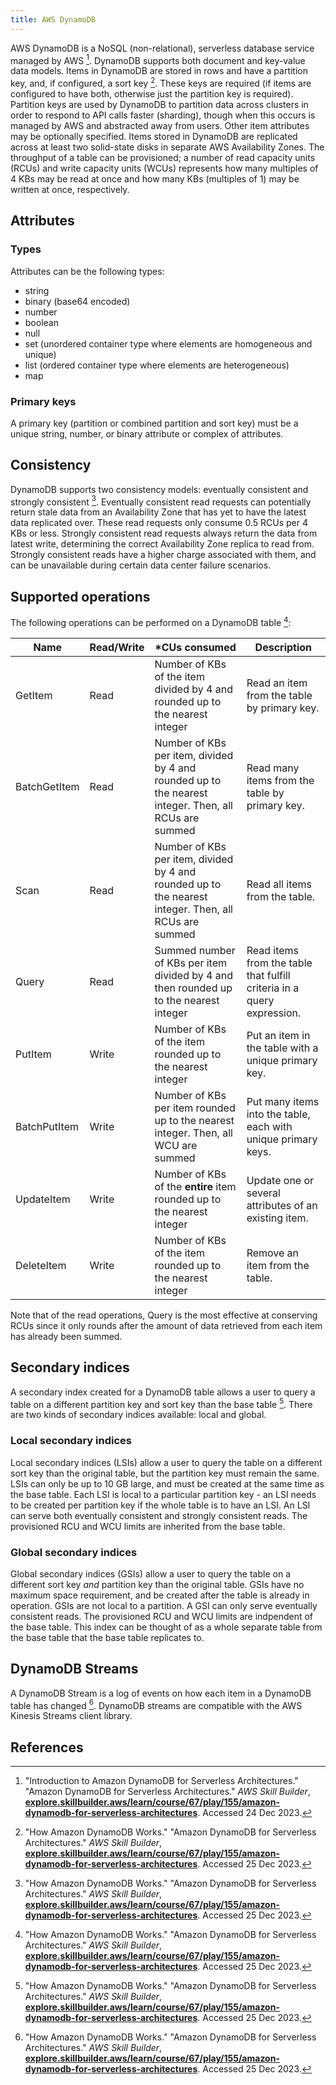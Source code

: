 ```yaml
---
title: AWS DynamoDB
---
```

AWS DynamoDB is a NoSQL (non-relational), serverless database service managed by AWS [^1]. DynamoDB supports both document and key-value data models. Items in DynamoDB are stored in rows and have a partition key, and, if configured, a sort key [^2]. These keys are required (if items are configured to have both, otherwise just the partition key is required). Partition keys are used by DynamoDB to partition data across clusters in order to respond to API calls faster (sharding), though when this occurs is managed by AWS and abstracted away from users. Other item attributes may be optionally specified. Items stored in DynamoDB are replicated across at least two solid-state disks in separate AWS Availability Zones. The throughput of a table can be provisioned; a number of read capacity units (RCUs) and write capacity units (WCUs) represents how many multiples of 4 KBs may be read at once and how many KBs (multiples of 1) may be written at once, respectively.

## Attributes

### Types

Attributes can be the following types:

- string
- binary (base64 encoded)
- number
- boolean
- null
- set (unordered container type where elements are homogeneous and unique)
- list (ordered container type where elements are heterogeneous)
- map

### Primary keys

A primary key (partition or combined partition and sort key) must be a unique string, number, or binary attribute or complex of attributes.

## Consistency

DynamoDB supports two consistency models: eventually consistent and strongly consistent [^2]. Eventually consistent read requests can potentially return stale data from an Availability Zone that has yet to have the latest data replicated over. These read requests only consume 0.5 RCUs per 4 KBs or less. Strongly consistent read requests always return the data from latest write, determining the correct Availability Zone replica to read from. Strongly consistent reads have a higher charge associated with them, and can be unavailable during certain data center failure scenarios.

## Supported operations

The following operations can be performed on a DynamoDB table [^2]:

| Name         | Read/Write | *CUs consumed                                                                                         | Description                                                            |
|--------------|------------|-------------------------------------------------------------------------------------------------------|------------------------------------------------------------------------|
| GetItem      | Read       | Number of KBs of the item divided by 4 and rounded up to the nearest integer                          | Read an item from the table by primary key.                            |
| BatchGetItem | Read       | Number of KBs per item, divided by 4 and rounded up to the nearest integer. Then, all RCUs are summed | Read many items from the table by primary key.                         |
| Scan         | Read       | Number of KBs per item, divided by 4 and rounded up to the nearest integer. Then, all RCUs are summed | Read all items from the table.                                         |
| Query        | Read       | Summed number of KBs per item divided by 4 and then rounded up to the nearest integer                 | Read items from the table that fulfill criteria in a query expression. |
| PutItem      | Write      | Number of KBs of the item rounded up to the nearest integer                                           | Put an item in the table with a unique primary key.                    |
| BatchPutItem | Write      | Number of KBs per item rounded up to the nearest integer. Then, all WCU are summed                    | Put many items into the table, each with unique primary keys.          |
| UpdateItem   | Write      | Number of KBs of the **entire** item rounded up to the nearest integer                                | Update one or several attributes of an existing item.                  |
| DeleteItem   | Write      | Number of KBs of the item rounded up to the nearest integer                                           | Remove an item from the table.                                         |

Note that of the read operations, Query is the most effective at conserving RCUs since it only rounds after the amount of data retrieved from each item has already been summed.

## Secondary indices

A secondary index created for a DynamoDB table allows a user to query a table on a different partition key and sort key than the base table [^2]. There are two kinds of secondary indices available: local and global.

### Local secondary indices

Local secondary indices (LSIs) allow a user to query the table on a different sort key than the original table, but the partition key must remain the same. LSIs can only be up to 10 GB large, and must be created at the same time as the base table. Each LSI is local to a particular partition key - an LSI needs to be created per partition key if the whole table is to have an LSI. An LSI can serve both eventually consistent and strongly consistent reads. The provisioned RCU and WCU limits are inherited from the base table.

### Global secondary indices

Global secondary indices (GSIs) allow a user to query the table on a different sort key *and* partition key than the original table. GSIs have no maximum space requirement, and be created after the table is already in operation. GSIs are not local to a partition. A GSI can only serve eventually consistent reads. The provisioned RCU and WCU limits are indpendent of the base table. This index can be thought of as a whole separate table from the base table that the base table replicates to.

## DynamoDB Streams

A DynamoDB Stream is a log of events on how each item in a DynamoDB table has changed [^2]. DynamoDB streams are compatible with the AWS Kinesis Streams client library.

## References

[^1]: "Introduction to Amazon DynamoDB for Serverless Architectures." "Amazon DynamoDB for Serverless Architectures." *AWS Skill Builder*, [**explore.skillbuilder.aws/learn/course/67/play/155/amazon-dynamodb-for-serverless-architectures**](https://explore.skillbuilder.aws/learn/course/67/play/155/amazon-dynamodb-for-serverless-architectures). Accessed 24 Dec 2023.
[^2]: "How Amazon DynamoDB Works." "Amazon DynamoDB for Serverless Architectures." *AWS Skill Builder*, [**explore.skillbuilder.aws/learn/course/67/play/155/amazon-dynamodb-for-serverless-architectures**](https://explore.skillbuilder.aws/learn/course/67/play/155/amazon-dynamodb-for-serverless-architectures). Accessed 25 Dec 2023.
